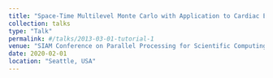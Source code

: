 ```yaml
---
title: "Space-Time Multilevel Monte Carlo with Application to Cardiac Electrophysiology"
collection: talks
type: "Talk"
permalink: #/talks/2013-03-01-tutorial-1
venue: "SIAM Conference on Parallel Processing for Scientific Computing (PP20)"
date: 2020-02-01
location: "Seattle, USA"
---
```


